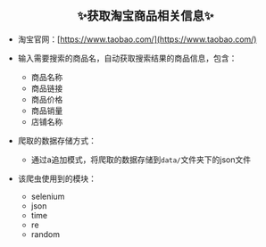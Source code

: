 ## <center>✨获取淘宝商品相关信息✨</center>
 - 淘宝官网：[https://www.taobao.com/](https://www.taobao.com/)

 - 输入需要搜索的商品名，自动获取搜索结果的商品信息，包含：
     - 商品名称
     - 商品链接
     - 商品价格
     - 商品销量
     - 店铺名称
 - 爬取的数据存储方式：
    - 通过a追加模式，将爬取的数据存储到`data/`文件夹下的json文件
 - 该爬虫使用到的模块：
	 - selenium
	 - json
	 - time
	 - re
	 - random